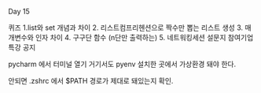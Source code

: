 Day 15


퀴즈
1.list와 set 개념과 차이
2. 리스트컴프리헨션으로 짝수만 뽑는 리스트 생성
3. 매개변수와 인자 차이
4. 구구단 함수 (n단만 출력하는)
5. 
네트워킹세션 설문지
참여기업특강 공지


pycharm 에서 터미널 열기
거기서도 pyenv 설치한 곳에서 가상환경 돼야 한다. 

안되면 .zshrc 에서 $PATH 경로가 제대로 돼있는지 확인.



